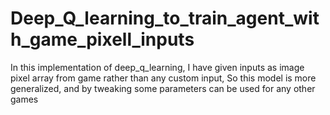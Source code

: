 # Deep_Q_learning_to_train_agent_with_game_pixell_inputs
In this implementation of deep_q_learning, I have given inputs as image pixel array from game rather than any custom input, So this model is more generalized, and by tweaking some parameters can be used for any other games
